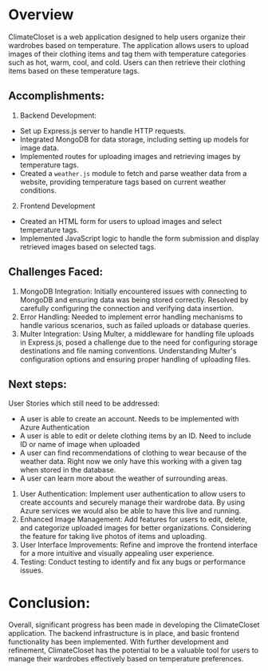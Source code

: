 # Overview

ClimateCloset is a web application designed to help users organize their wardrobes based on temperature. The application allows users to upload images of their clothing items and tag them with temperature categories such as hot, warm, cool, and cold. Users can then retrieve their clothing items based on these temperature tags.

## Accomplishments:

1. Backend Development:

- Set up Express.js server to handle HTTP requests.
- Integrated MongoDB for data storage, including setting up models for image data.
- Implemented routes for uploading images and retrieving images by temperature tags.
- Created a `weather.js` module to fetch and parse weather data from a website, providing temperature tags based on current weather conditions.

2. Frontend Development

- Created an HTML form for users to upload images and select temperature tags.
- Implemented JavaScript logic to handle the form submission and display retrieved images based on selected tags.

## Challenges Faced:

1. MongoDB Integration: Initially encountered issues with connecting to MongoDB and ensuring data was being stored correctly. Resolved by carefully configuring the connection and verifying data insertion.
2. Error Handling: Needed to implement error handling mechanisms to handle various scenarios, such as failed uploads or database queries.
3. Multer Integration: Using Multer, a middleware for handling file uploads in Express.js, posed a challenge due to the need for configuring storage destinations and file naming conventions. Understanding Multer's configuration options and ensuring proper handling of uploading files.

## Next steps:

User Stories which still need to be addressed:
- A user is able to create an account. Needs to be implemented with Azure Authentication
- A user is able to edit or delete clothing items by an ID. Need to include ID or name of image when uploaded
- A user can find recommendations of clothing to wear because of the weather data. Right now we only have this working with a given tag when stored in the database.
- A user can learn more about the weather of surrounding areas.

1. User Authentication: Implement user authentication to allow users to create accounts and securely manage their wardrobe data. By using Azure services we would also be able to have this live and running.
2. Enhanced Image Management: Add features for users to edit, delete, and categorize uploaded images for better organizations. Considering the feature for taking live photos of items and uploading.
3. User Interface Improvements: Refine and improve the frontend interface for a more intuitive and visually appealing user experience.
4. Testing: Conduct testing to identify and fix any bugs or performance issues.

# Conclusion:
Overall, significant progress has been made in developing the ClimateCloset application. The backend infrastructure is in place, and basic frontend functionality has been implemented. With further development and refinement, ClimateCloset has the potential to be a valuable tool for users to manage their wardrobes effectively based on temperature preferences.